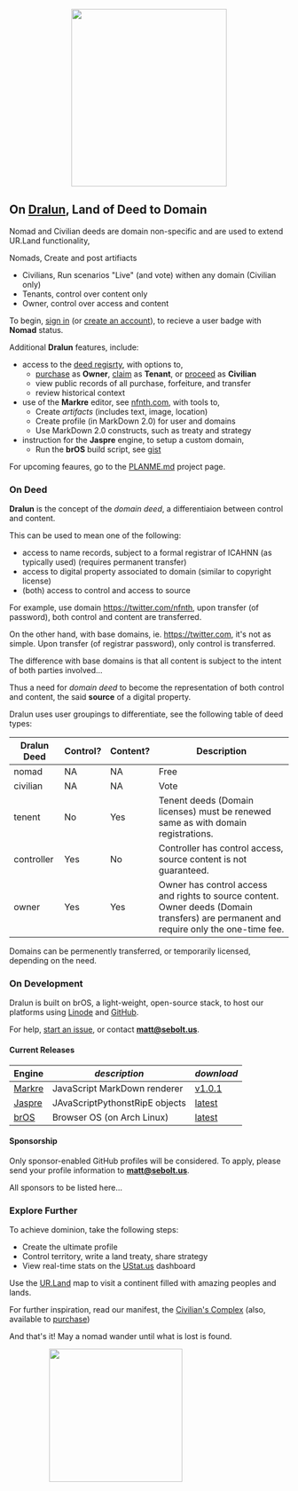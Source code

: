 
<p align="center"><img src="https://github.com/nfnth/res/raw/main/site/bird.png" width="280" height="320" /></p>
  
## On [Dralun](https://dralun.com), Land of Deed to Domain

Nomad and Civilian deeds are domain non-specific and are used to extend UR.Land functionality,

Nomads, Create and post artifiacts

- Civilians, Run scenarios "Live" (and vote) withen any domain (Civilian only)
- Tenants, control over content only
- Owner, control over access and content

To begin, [sign in]() (or [create an account]()), to recieve a user badge with **Nomad** status.

Additional **Dralun** features, include:

- access to the [deed regisrty](https://github.com/nfnth/nfnth/blob/master/doc/DEED.md), with options to,
  - [purchase]() as **Owner**, [claim]() as **Tenant**, or [proceed]() as **Civilian**
  - view public records of all purchase, forfeiture, and transfer
  - review historical context
- use of the **Markre** editor, see [nfnth.com](https://nfnth.com), with tools to,
  - Create *artifacts* (includes text, image, location)
  - Create profile (in MarkDown 2.0) for user and domains
  - Use MarkDown 2.0 constructs, such as treaty and strategy
- instruction for the **Jaspre** engine, to setup a custom domain,
  - Run the **brOS** build script, see [gist]()

For upcoming feaures, go to the [PLANME.md](https://github.com/users/nfnth/projects/3) project page.

### On Deed

**Dralun** is the concept of the *domain deed*, a differentiaion between control and content.

This can be used to mean one of the following:

- access to name records, subject to a formal registrar of ICAHNN (as typically used) (requires permanent transfer)
- access to digital property associated to domain (similar to copyright license)
- (both) access to control and access to source

For example, use domain https://twitter.com/nfnth, upon transfer (of password), both control and content are transferred.

On the other hand, with base domains, ie. https://twitter.com, it's not as simple. Upon transfer (of registrar password), only control is transferred. 

The difference with base domains is that all content is subject to the intent of both parties involved...

Thus a need for *domain deed* to become the representation of both control and content, the said **source** of a digital property.

Dralun uses user groupings to differentiate, see the following table of deed types:

|**Dralun Deed**|Control?|Content?|Description|
|-|-|-|-|
|nomad|NA|NA|Free|
|civilian|NA|NA|Vote|
|tenent|No|Yes|Tenent deeds (Domain licenses) must be renewed same as with domain registrations. |
|controller|Yes|No|Controller has control access, source content is not guaranteed.|
|owner|Yes|Yes|Owner has control access and rights to source content. Owner deeds (Domain transfers) are permanent and require only the one-time fee.|

Domains can be permenently transferred, or temporarily licensed, depending on the need.

### On Development

Dralun is built on brOS, a light-weight, open-source stack, to host our platforms using [Linode]() and [GitHub]().

For help, [start an issue](https://github.com/nfnth/nfnth/issues), or contact **matt@sebolt.us**.

#### Current Releases

|**Engine**|*description*|*download*|
|-|-|-|
|[Markre](https://github.com/nfnth/nfnth/blob/master/doc/MATTDOWN.md)|JavaScript MarkDown renderer|[v1.0.1]()|
|[Jaspre]()|JAvaScriptPythonstRipE objects|[latest]()|
|[brOS](https://github.com/nfnth/nfnth/blob/master/doc/BROS.md)|Browser OS (on Arch Linux)|[latest]()|

#### Sponsorship

Only sponsor-enabled GitHub profiles will be considered. To apply, please send your profile information to **matt@sebolt.us**.

All sponsors to be listed here...

### Explore Further

To achieve dominion, take the following steps:

- Create the ultimate profile
- Control territory, write a land treaty, share strategy
- View real-time stats on the [UStat.us](https://ustat.us) dashboard

Use the [UR.Land](https://ur.land) map to visit a continent filled with amazing peoples and lands. 
 
For further inspiration, read our manifest, the [Civilian's Complex](https://github.com/nfnth/nfnth/blob/master/doc/CC.md) (also, available to [purchase]())

And that's it! May a nomad wander until what is lost is found.

<p align="center"><img style="padding-right:120px;position:relative;" src="https://github.com/nfnth/res/raw/main/site/fox.png" width="240" height="240" /></p>

